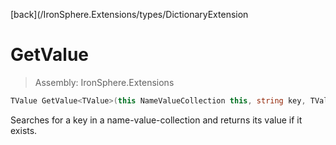 ﻿

[back](/IronSphere.Extensions/types/DictionaryExtension

# GetValue

> Assembly: IronSphere.Extensions

```csharp
TValue GetValue<TValue>(this NameValueCollection this, string key, TValue fallback = default);
```

Searches for a key in a name-value-collection and returns its value if it exists.

 